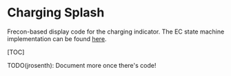 # Charging Splash

Frecon-based display code for the charging indicator.  The EC state
machine implementation can be found
[here](https://chromium.googlesource.com/chromiumos/src/platform/ec/+/HEAD/common/chargesplash.c).

[TOC]

TODO(jrosenth): Document more once there's code!
